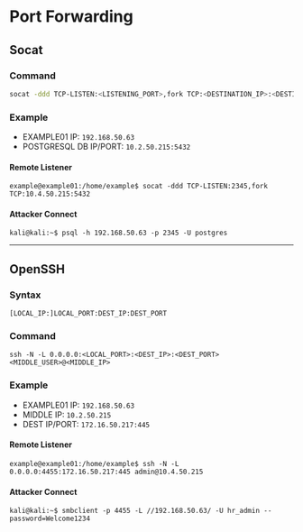 # Port Forwarding
## Socat
### Command
```bash
socat -ddd TCP-LISTEN:<LISTENING_PORT>,fork TCP:<DESTINATION_IP>:<DESTINATION_PORT>
```
### Example
- EXAMPLE01 IP: `192.168.50.63`
- POSTGRESQL DB IP/PORT: `10.2.50.215:5432`
#### Remote Listener
```
example@example01:/home/example$ socat -ddd TCP-LISTEN:2345,fork TCP:10.4.50.215:5432
```
#### Attacker Connect
```
kali@kali:~$ psql -h 192.168.50.63 -p 2345 -U postgres
```
___

## OpenSSH
### Syntax
```
[LOCAL_IP:]LOCAL_PORT:DEST_IP:DEST_PORT
```
### Command
```
ssh -N -L 0.0.0.0:<LOCAL_PORT>:<DEST_IP>:<DEST_PORT> <MIDDLE_USER>@<MIDDLE_IP>
```
### Example
- EXAMPLE01 IP: `192.168.50.63`
- MIDDLE IP: `10.2.50.215`
- DEST IP/PORT: `172.16.50.217:445`
#### Remote Listener
```
example@example01:/home/example$ ssh -N -L 0.0.0.0:4455:172.16.50.217:445 admin@10.4.50.215
```
#### Attacker Connect
```
kali@kali:~$ smbclient -p 4455 -L //192.168.50.63/ -U hr_admin --password=Welcome1234
```
